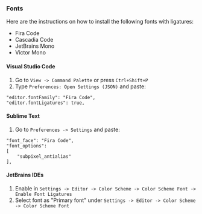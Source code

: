 ### Fonts

Here are the instructions on how to install the following fonts with ligatures:

* Fira Code
* Cascadia Code
* JetBrains Mono
* Victor Mono

#### Visual Studio Code

1. Go to `View -> Command Palette` or press `Ctrl+Shift+P`
2. Type `Preferences: Open Settings (JSON)` and paste:

```
"editor.fontFamily": "Fira Code",
"editor.fontLigatures": true,
```

#### Sublime Text

1. Go to `Preferences -> Settings` and paste:

```!
"font_face": "Fira Code",
"font_options":
[
	"subpixel_antialias"
],
```

#### JetBrains IDEs

1. Enable in `Settings -> Editor -> Color Scheme -> Color Scheme Font -> Enable Font Ligatures`
2. Select font as "Primary font" under `Settings -> Editor -> Color Scheme -> Color Scheme Font`